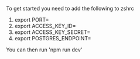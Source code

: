 To get started you need to add the following to zshrc
1. export PORT=<PORT>
2. export ACCESS_KEY_ID=<Key For User>
3. export ACCESS_KEY_SECRET=<Secret for User>
4. export POSTGRES_ENDPOINT=<Endpoint>

You can then run 'npm run dev'